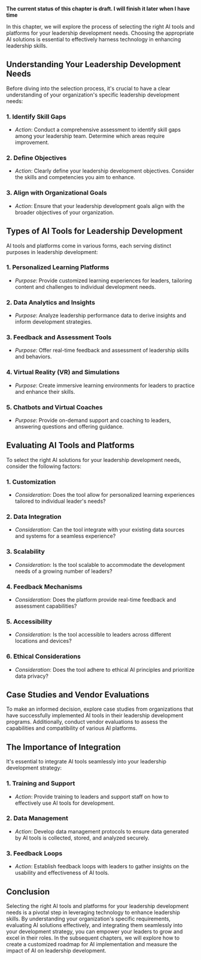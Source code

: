 **The current status of this chapter is draft. I will finish it later when I have time**

In this chapter, we will explore the process of selecting the right AI tools and platforms for your leadership development needs. Choosing the appropriate AI solutions is essential to effectively harness technology in enhancing leadership skills.

Understanding Your Leadership Development Needs
-----------------------------------------------

Before diving into the selection process, it's crucial to have a clear understanding of your organization's specific leadership development needs:

### **1. Identify Skill Gaps**

* *Action*: Conduct a comprehensive assessment to identify skill gaps among your leadership team. Determine which areas require improvement.

### **2. Define Objectives**

* *Action*: Clearly define your leadership development objectives. Consider the skills and competencies you aim to enhance.

### **3. Align with Organizational Goals**

* *Action*: Ensure that your leadership development goals align with the broader objectives of your organization.

Types of AI Tools for Leadership Development
--------------------------------------------

AI tools and platforms come in various forms, each serving distinct purposes in leadership development:

### **1. Personalized Learning Platforms**

* *Purpose*: Provide customized learning experiences for leaders, tailoring content and challenges to individual development needs.

### **2. Data Analytics and Insights**

* *Purpose*: Analyze leadership performance data to derive insights and inform development strategies.

### **3. Feedback and Assessment Tools**

* *Purpose*: Offer real-time feedback and assessment of leadership skills and behaviors.

### **4. Virtual Reality (VR) and Simulations**

* *Purpose*: Create immersive learning environments for leaders to practice and enhance their skills.

### **5. Chatbots and Virtual Coaches**

* *Purpose*: Provide on-demand support and coaching to leaders, answering questions and offering guidance.

Evaluating AI Tools and Platforms
---------------------------------

To select the right AI solutions for your leadership development needs, consider the following factors:

### **1. Customization**

* *Consideration*: Does the tool allow for personalized learning experiences tailored to individual leader's needs?

### **2. Data Integration**

* *Consideration*: Can the tool integrate with your existing data sources and systems for a seamless experience?

### **3. Scalability**

* *Consideration*: Is the tool scalable to accommodate the development needs of a growing number of leaders?

### **4. Feedback Mechanisms**

* *Consideration*: Does the platform provide real-time feedback and assessment capabilities?

### **5. Accessibility**

* *Consideration*: Is the tool accessible to leaders across different locations and devices?

### **6. Ethical Considerations**

* *Consideration*: Does the tool adhere to ethical AI principles and prioritize data privacy?

Case Studies and Vendor Evaluations
-----------------------------------

To make an informed decision, explore case studies from organizations that have successfully implemented AI tools in their leadership development programs. Additionally, conduct vendor evaluations to assess the capabilities and compatibility of various AI platforms.

The Importance of Integration
-----------------------------

It's essential to integrate AI tools seamlessly into your leadership development strategy:

### **1. Training and Support**

* *Action*: Provide training to leaders and support staff on how to effectively use AI tools for development.

### **2. Data Management**

* *Action*: Develop data management protocols to ensure data generated by AI tools is collected, stored, and analyzed securely.

### **3. Feedback Loops**

* *Action*: Establish feedback loops with leaders to gather insights on the usability and effectiveness of AI tools.

Conclusion
----------

Selecting the right AI tools and platforms for your leadership development needs is a pivotal step in leveraging technology to enhance leadership skills. By understanding your organization's specific requirements, evaluating AI solutions effectively, and integrating them seamlessly into your development strategy, you can empower your leaders to grow and excel in their roles. In the subsequent chapters, we will explore how to create a customized roadmap for AI implementation and measure the impact of AI on leadership development.
